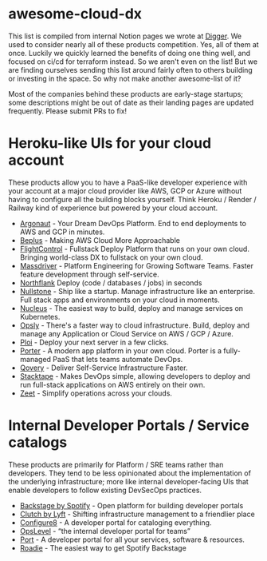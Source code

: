 # awesome-cloud-dx

This list is compiled from internal Notion pages we wrote at [Digger](github.com/diggerhq/digger). We used to consider nearly all of these products competition. Yes, all of them at once. Luckily we quickly learned the benefits of doing one thing well, and focused on ci/cd for terraform instead. So we aren't even on the list! But we are finding ourselves sending this list around fairly often to others building or investing in the space. So why not make another awesome-list of it?

Most of the companies behind these products are early-stage startups; some descriptions might be out of date as their landing pages are updated frequently. Please submit PRs to fix!

# Heroku-like UIs for your cloud account
These products allow you to have a PaaS-like developer experience with your account at a major cloud provider like AWS, GCP or Azure without having to configure all the building blocks yourself. Think Heroku / Render / Railway kind of experience but powered by your cloud account.

- [Argonaut](https://www.argonaut.dev/) - Your Dream DevOps Platform. End to end deployments to AWS and GCP in minutes.
- [Beplus](https://beplus.cloud/) - Making AWS Cloud More Approachable
- [FlightControl](https://flightcontrol.dev/) - Fullstack Deploy Platform that runs on your own cloud. Bringing world-class DX to fullstack on your own cloud.
- [Massdriver](https://www.massdriver.cloud/) - Platform Engineering for Growing Software Teams. Faster feature development through self-service.
- [Northflank](http://northflank.com/) Deploy (code / databases / jobs) in seconds
- [Nullstone](https://www.nullstone.io/) - Ship like a startup. Manage infrastructure like an enterprise. Full stack apps and environments on your cloud in moments.
- [Nucleus](https://www.nucleuscloud.com/) - The easiest way to build, deploy and manage services on Kubernetes.
- [Opsly](http://opslycloud.com) - There's a faster way to cloud infrastructure. Build, deploy and manage any Application or Cloud Service on AWS / GCP / Azure.
- [Ploi](https://ploi.io/) - Deploy your next server in a few clicks.
- [Porter](https://www.getporter.dev/) - A modern app platform in your own cloud. Porter is a fully-managed PaaS that lets teams automate DevOps.
- [Qovery](http://quovery.com) - Deliver Self-Service Infrastructure Faster.
- [Stacktape](https://www.stacktape.com/) - Makes DevOps simple, allowing developers to deploy and run full-stack applications on AWS entirely on their own.
- [Zeet](http://zeet.co) - Simplify operations across your clouds.
  
# Internal Developer Portals / Service catalogs

These products are primarily for Platform / SRE teams rather than developers. They tend to be less opinionated about the implementation of the underlying infrastructure; more like internal developer-facing UIs that enable developers to follow existing DevSecOps practices.

- [Backstage by Spotify](https://backstage.spotify.com/) - Open platform for building developer portals
- [Clutch by Lyft](http://clutch.sh) - Shifting infrastructure management to a friendlier place
- [Configure8](https://www.configure8.io/) - A developer portal for cataloging everything.
- [OpsLevel](https://www.opslevel.com/) - “the internal developer portal for teams”
- [Port](http://Getport.io) - A developer portal for all your services, software & resources. 
- [Roadie](https://roadie.io/) - The easiest way to get Spotify Backstage
